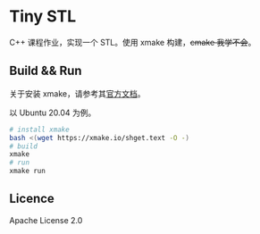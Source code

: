 # Tiny STL

C++ 课程作业，实现一个 STL。使用 xmake 构建，~~cmake 我学不会~~。

## Build && Run

关于安装 xmake，请参考其[官方文档](https://xmake.io/#/zh-cn/guide/installation)。

以 Ubuntu 20.04 为例。

```bash
# install xmake
bash <(wget https://xmake.io/shget.text -O -)
# build
xmake
# run
xmake run
```

## Licence

Apache License 2.0
